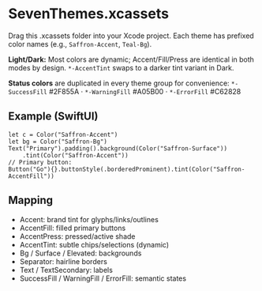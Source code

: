 
# SevenThemes.xcassets

Drag this .xcassets folder into your Xcode project.
Each theme has prefixed color names (e.g., `Saffron-Accent`, `Teal-Bg`).

**Light/Dark:** Most colors are dynamic; Accent/Fill/Press are identical in both modes by design.
`*-AccentTint` swaps to a darker tint variant in Dark.

**Status colors** are duplicated in every theme group for convenience:
`*-SuccessFill` #2F855A · `*-WarningFill` #A05B00 · `*-ErrorFill` #C62828

## Example (SwiftUI)
```
let c = Color("Saffron-Accent")
let bg = Color("Saffron-Bg")
Text("Primary").padding().background(Color("Saffron-Surface"))
    .tint(Color("Saffron-Accent"))
// Primary button:
Button("Go"){}.buttonStyle(.borderedProminent).tint(Color("Saffron-AccentFill"))
```

## Mapping
- Accent: brand tint for glyphs/links/outlines
- AccentFill: filled primary buttons
- AccentPress: pressed/active shade
- AccentTint: subtle chips/selections (dynamic)
- Bg / Surface / Elevated: backgrounds
- Separator: hairline borders
- Text / TextSecondary: labels
- SuccessFill / WarningFill / ErrorFill: semantic states
